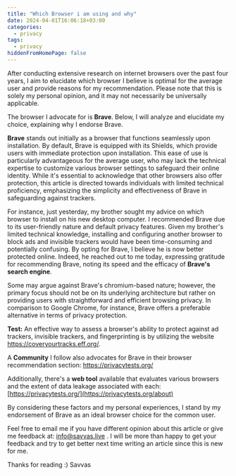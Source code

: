 ```yaml
---
title: "Which Browser i am using and why"
date: 2024-04-01T16:06:18+03:00
categories:
  - privacy
tags:
  - privacy
hiddenFromHomePage: false
---
```


After conducting extensive research on internet browsers over the past four years, I aim to elucidate which browser I believe is optimal for the average user and provide reasons for my recommendation. Please note that this is solely my personal opinion, and it may not necessarily be universally applicable.

The browser I advocate for is **Brave**. Below, I will analyze and elucidate my choice, explaining why I endorse Brave.

**Brave** stands out initially as a browser that functions seamlessly upon installation. By default, Brave is equipped with its Shields, which provide users with immediate protection upon installation. This ease of use is particularly advantageous for the average user, who may lack the technical expertise to customize various browser settings to safeguard their online identity. While it's essential to acknowledge that other browsers also offer protection, this article is directed towards individuals with limited technical proficiency, emphasizing the simplicity and effectiveness of Brave in safeguarding against trackers.

For instance, just yesterday, my brother sought my advice on which browser to install on his new desktop computer. I recommended Brave due to its user-friendly nature and default privacy features. Given my brother's limited technical knowledge, installing and configuring another browser to block ads and invisible trackers would have been time-consuming and potentially confusing. By opting for Brave, I believe he is now better protected online. Indeed, he reached out to me today, expressing gratitude for recommending Brave, noting its speed and the efficacy of **Brave's search engine**.

Some may argue against Brave's chromium-based nature; however, the primary focus should not be on its underlying architecture but rather on providing users with straightforward and efficient browsing privacy. In comparison to Google Chrome, for instance, Brave offers a preferable alternative in terms of privacy protection.

**Test:** An effective way to assess a browser's ability to protect against ad trackers, invisible trackers, and fingerprinting is by utilizing the website <https://coveryourtracks.eff.org/>.

A **Community** I follow also advocates for Brave in their browser recommendation section: <https://privacytests.org/>

Additionally, there's a **web tool** available that evaluates various browsers and the extent of data leakage associated with each: [https://privacytests.org/](https://privacytests.org/about)

By considering these factors and my personal experiences, I stand by my endorsement of Brave as an ideal browser choice for the common user.

Feel free to email me if you have different opinion about this article or give me feedback at: info@savvas.live . I will be more than happy to get your feedback and try to get better next time writing an article since this is new for me. 

Thanks for reading :) 
Savvas





